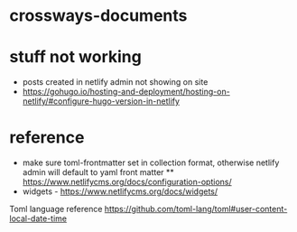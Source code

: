 # crossways-documents

# stuff not working

* posts created in netlify admin not showing on site
* https://gohugo.io/hosting-and-deployment/hosting-on-netlify/#configure-hugo-version-in-netlify

# reference
* make sure toml-frontmatter set in collection format, otherwise netlify admin will default to yaml front matter
** https://www.netlifycms.org/docs/configuration-options/
* widgets - https://www.netlifycms.org/docs/widgets/

Toml language reference
https://github.com/toml-lang/toml#user-content-local-date-time